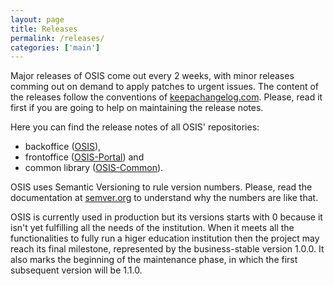 ```yaml
---
layout: page
title: Releases
permalink: /releases/
categories: ['main']
---
```


Major releases of OSIS come out every 2 weeks, with minor releases comming out
on demand to apply patches to urgent issues. The content of the releases follow
the conventions of [keepachangelog.com](http://keepachangelog.com). Please, read
it first if you are going to help on maintaining the release notes.

Here you can find the release notes of all OSIS' repositories:
 - backoffice ([OSIS](https://github.com/uclouvain/osis/releases)),
 - frontoffice ([OSIS-Portal](https://github.com/uclouvain/osis-portal/releases)) and
 - common library ([OSIS-Common](https://github.com/uclouvain/osis-common/releases)).

OSIS uses Semantic Versioning to rule version numbers. Please, read the
documentation at [semver.org](http://semver.org) to understand why the numbers
are like that.

OSIS is currently used in production but its versions starts with 0 because it
isn't yet fulfilling all the needs of the institution. When it meets all the
functionalities to fully run a higer education institution then the project may
reach its final milestone, represented by the business-stable version 1.0.0. It
also marks the beginning of the maintenance phase, in which the first
subsequent version will be 1.1.0.
